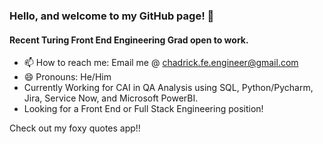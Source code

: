 ### Hello, and welcome to my GitHub page! 👋

#### Recent Turing Front End Engineering Grad open to work. 

- 📫 How to reach me: Email me @ chadrick.fe.engineer@gmail.com
- 😄 Pronouns: He/Him
- Currently Working for CAI in QA Analysis using SQL, Python/Pycharm, Jira, Service Now, and Microsoft PowerBI.
- Looking for a Front End or Full Stack Engineering position!

Check out my foxy quotes app!!
